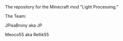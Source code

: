 The repository for the Minecraft mod "Light Processing."

The Team:

JPisaBrony aka JP

Meoco55 aka Rellik55